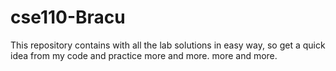 # cse110-Bracu
This repository contains with all the lab solutions in easy way, so get a quick idea from my code and practice more and more. more and more.
